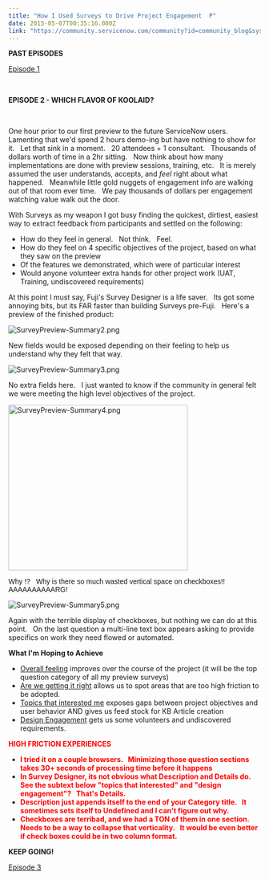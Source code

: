 ```yaml
---
title: "How I Used Surveys to Drive Project Engagement  P"
date: 2015-05-07T00:35:16.000Z
link: "https://community.servicenow.com/community?id=community_blog&sys_id=689ceae1dbd0dbc01dcaf3231f961976"
---
```

<p><strong>PAST EPISODES</strong></p><p><a title="" _jive_internal="true" href="/community/service-management/general/blog/2015/05/06/how-i-used-surveys-to-drive-project-engagement--p1">Episode 1</a><strong><br/></strong></p><p><strong><br/></strong></p><p><strong>EPISODE 2 - WHICH FLAVOR OF KOOLAID?</strong></p><p><strong><br/></strong></p><p>One hour prior to our first preview to the future ServiceNow users.   Lamenting that we'd spend 2 hours demo-ing but have nothing to show for it.   Let that sink in a moment.   20 attendees + 1 consultant.   Thousands of dollars worth of time in a 2hr sitting.   Now think about how many implementations are done with preview sessions, training, etc.   It is merely assumed the user understands, accepts, and <em>feel</em> right about what happened.   Meanwhile little gold nuggets of engagement info are walking out of that room ever time.   We pay thousands of dollars per engagement watching value walk out the door.</p><p></p><p>With Surveys as my weapon I got busy finding the quickest, dirtiest, easiest way to extract feedback from participants and settled on the following:</p><ul><li>How do they feel in general.   Not think.   Feel.</li><li>How do they feel on 4 specific objectives of the project, based on what they saw on the preview</li><li>Of the features we demonstrated, which were of particular interest</li><li>Would anyone volunteer extra hands for other project work (UAT, Training, undiscovered requirements)</li></ul><p></p><p>At this point I must say, Fuji's Survey Designer is a life saver.   Its got some annoying bits, but its FAR faster than building Surveys pre-Fuji.   Here's a preview of the finished product:</p><p><img   alt="SurveyPreview-Summary2.png" class="jive-image image-2" src="5e952c06dbd0dfc03eb27a9e0f961901.iix" style="height: auto;"/></p><p>New fields would be exposed depending on their feeling to help us understand why they felt that way.</p><p></p><p><img   alt="SurveyPreview-Summary3.png" class="jive-image image-3" src="8894048adbd85fc03eb27a9e0f9619a9.iix" style="height: auto;"/></p><p>No extra fields here.   I just wanted to know if the community in general felt we were meeting the high level objectives of the project.</p><p></p><p><img   alt="SurveyPreview-Summary4.png" class="jive-image image-4" height="330" src="f6256ffddb141fc068c1fb651f9619ab.iix" style="height: 330px; width: 358.373831775701px;" width="358"/></p><p><span style="font-family: 'comic sans ms', sans-serif;">Why !?   Why is there so much wasted vertical space on checkboxes!!   AAAAAAAAAARG!</span></p><p></p><p><img   alt="SurveyPreview-Summary5.png" class="jive-image image-5" src="652b01cedb1c97041dcaf3231f961937.iix" style="height: auto;"/></p><p>Again with the terrible display of checkboxes, but nothing we can do at this point.   On the last question a multi-line text box appears asking to provide specifics on work they need flowed or automated.</p><p></p><p><strong>What I'm Hoping to Achieve</strong></p><ul><li><span style="text-decoration: underline;">Overall feeling</span> improves over the course of the project (it will be the top question category of all my preview surveys)</li><li><span style="text-decoration: underline;">Are we getting it right</span> allows us to spot areas that are too high friction to be adopted.</li><li><span style="text-decoration: underline;">Topics that interested me</span> exposes gaps between project objectives and user behavior AND gives us feed stock for KB Article creation</li><li><span style="text-decoration: underline;">Design Engagement</span> gets us some volunteers and undiscovered requirements.</li></ul><p></p><p><span style="color: #ff0000;"><strong>HIGH FRICTION EXPERIENCES</strong></span></p><ul><li><span style="color: #ff0000;"><strong>I tried it on a couple browsers.   Minimizing those question sections takes 30+ seconds of processing time before it happens</strong></span></li><li><span style="color: #ff0000;"><strong>In Survey Designer, its not obvious what Description and Details do.   See the subtext below "topics that interested" and "design engagement"?   That's Details.</strong></span></li><li><span style="color: #ff0000;"><strong>Description just appends itself to the end of your Category title.   It sometimes sets itself to Undefined and I can't figure out why.</strong></span></li><li><span style="color: #ff0000;"><strong>Checkboxes are terribad, and we had a TON of them in one section.   Needs to be a way to collapse that verticality.   It would be even better if check boxes could be in two column format.</strong></span></li></ul><p></p><p><strong>KEEP GOING!</strong></p><p><a title="" _jive_internal="true" href="/community/service-management/general/blog/2015/05/07/how-i-used-surveys-to-drive-project-engagement--p3">Episode 3</a></p>